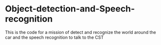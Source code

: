 # Object-detection-and-Speech-recognition
This is the code for a mission of detect and recognize the world around the car and the speech recognition to talk to the CST
